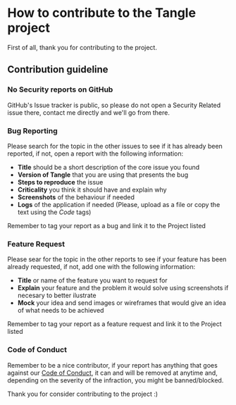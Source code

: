 # How to contribute to the Tangle project

First of all, thank you for contributing to the project.

## Contribution guideline

### No Security reports on GitHub
GitHub's Issue tracker is public, so please do not open a Security Related issue there, contact me directly and we'll go from there.

### Bug Reporting
Please search for the topic in the other issues to see if it has already been reported, if not, open a report with the following information:
* **Title** should be a short description of the core issue you found
* **Version of Tangle** that you are using that presents the bug
* **Steps to reproduce** the issue
* **Criticality** you think it should have and explain why
* **Screenshots** of the behaviour if needed
* **Logs** of the application if needed (Please, upload as a file or copy the text using the *Code* tags)

Remember to tag your report as a bug and link it to the Project listed
### Feature Request
Please sear for the topic in the other reports to see if your feature has been already requested, if not, add one with the following information:
* **Title** or name of the feature you want to request for
* **Explain** your feature and the problem it would solve using screenshots if necesary to better ilustrate
* **Mock** your idea and send images or wireframes that would give an idea of what needs to be achieved

Remember to tag your report as a feature request and link it to the Project listed

### Code of Conduct
Remember to be a nice contributor, if your report has anything that goes against our [Code of Conduct](CODE_OF_CONDUCT.md), it can and will be removed at anytime and, depending on the severity of the infraction, you might be banned/blocked.

Thank you for consider contributing to the project :)
